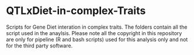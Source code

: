 # QTLxDiet-in-complex-Traits
Scripts for Gene Diet interation in complex traits. The folders contain all the script used in the anaylsis.
Please note all the copyright in this repository are only for pipeline (R and bash scripts) used for this analysis only and not for the third party software.
